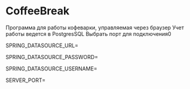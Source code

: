 # CoffeeBreak
Программа для работы кофеварки, управляемая через браузер
Учет работы ведется в PostgresSQL
Выбрать порт для подключения0

SPRING_DATASOURCE_URL=

SPRING_DATASOURCE_PASSWORD=

SPRING_DATASOURCE_USERNAME=

SERVER_PORT=
